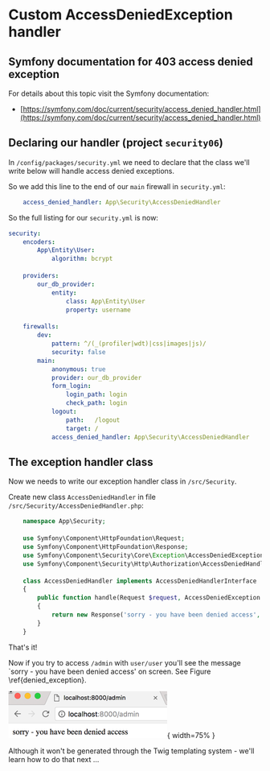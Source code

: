 

# Custom AccessDeniedException handler

## Symfony documentation for 403 access denied exception

For details about this topic visit the Symfony documentation:

- [https://symfony.com/doc/current/security/access_denied_handler.html](https://symfony.com/doc/current/security/access_denied_handler.html)


## Declaring our handler  (project `security06`)

In `/config/packages/security.yml` we need to declare that the class we'll write below will handle access denied exceptions.

So we add this line to the end of our `main` firewall in `security.yml`:

```yaml
    access_denied_handler: App\Security\AccessDeniedHandler
```

So the full listing for our `security.yml` is now:

```yaml
security:
    encoders:
        App\Entity\User:
            algorithm: bcrypt

    providers:
        our_db_provider:
            entity:
                class: App\Entity\User
                property: username

    firewalls:
        dev:
            pattern: ^/(_(profiler|wdt)|css|images|js)/
            security: false
        main:
            anonymous: true
            provider: our_db_provider
            form_login:
                login_path: login
                check_path: login
            logout:
                path:   /logout
                target: /
            access_denied_handler: App\Security\AccessDeniedHandler
```

## The exception handler class

Now we needs to write our exception handler class in `/src/Security`.

Create new class `AccessDeniedHandler` in file `/src/Security/AccessDeniedHandler.php`:

```php
    namespace App\Security;

    use Symfony\Component\HttpFoundation\Request;
    use Symfony\Component\HttpFoundation\Response;
    use Symfony\Component\Security\Core\Exception\AccessDeniedException;
    use Symfony\Component\Security\Http\Authorization\AccessDeniedHandlerInterface;

    class AccessDeniedHandler implements AccessDeniedHandlerInterface
    {
        public function handle(Request $request, AccessDeniedException $accessDeniedException)
        {
            return new Response('sorry - you have been denied access', 403);
        }
    }
```

That's it!

Now if you try to access `/admin` with `user/user` you'll see the message `sorry - you have been denied access' on screen. See Figure \ref{denied_exception}.

![Screenshot of Custom Twig access denied page. \label{denied_exception}](./03_figures/part06_security/11_denied_response.png){ width=75% }

Although it won't be generated through the Twig templating system - we'll learn how to do that next ...
